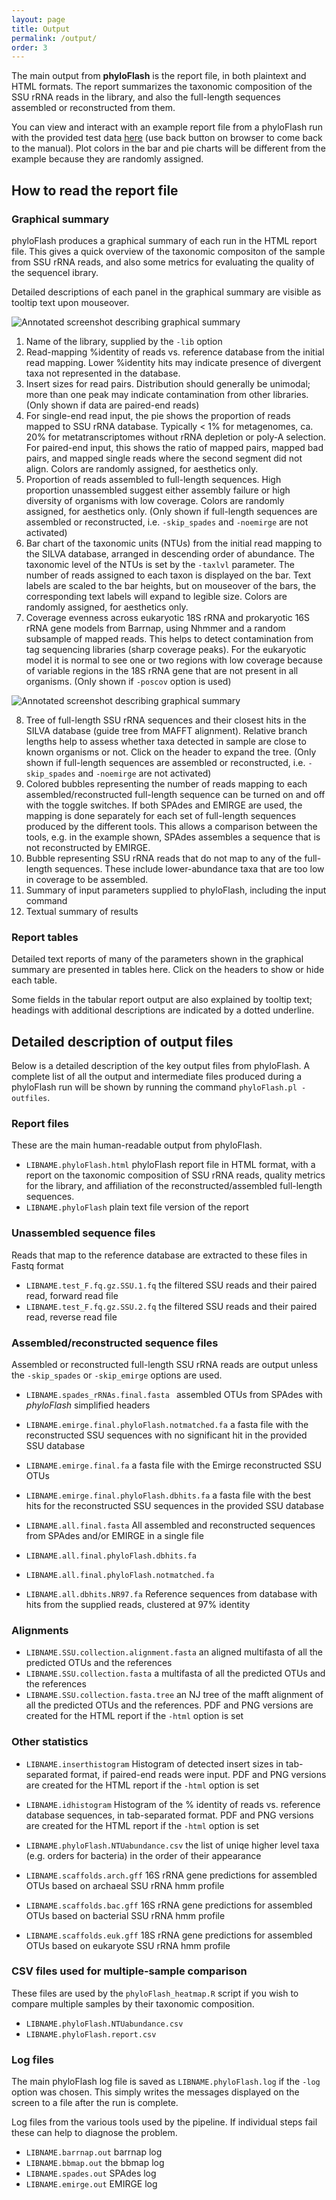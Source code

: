 ```yaml
---
layout: page
title: Output
permalink: /output/
order: 3
---
```


The main output from **phyloFlash** is the report file, in both plaintext and HTML formats. The report summarizes the taxonomic composition of the SSU rRNA reads in the library, and also the full-length sequences assembled or reconstructed from them.

You can view and interact with an example report file from a phyloFlash run with the provided test data [here](test.phyloFlash.html) (use back button on browser to come back to the manual). Plot colors in the bar and pie charts will be different from the example because they are randomly assigned.

## How to read the report file

### Graphical summary

phyloFlash produces a graphical summary of each run in the HTML report file. This gives a quick overview of the taxonomic compositon of the sample from SSU rRNA reads, and also some metrics for evaluating the quality of the sequencel ibrary.

Detailed descriptions of each panel in the graphical summary are visible as tooltip text upon mouseover. 

 ![Annotated screenshot describing graphical summary](report_screenshot_annotated_001.png)

1. Name of the library, supplied by the `-lib` option
2. Read-mapping %identity of reads vs. reference database from the initial read mapping. Lower %identity hits may indicate presence of divergent taxa not represented in the database.
3. Insert sizes for read pairs. Distribution should generally be unimodal; more than one peak may indicate contamination from other libraries. (Only shown if data are paired-end reads)
4. For single-end read input, the pie shows the proportion of reads mapped to SSU rRNA database. Typically < 1% for metagenomes, ca. 20% for metatranscriptomes without rRNA depletion or poly-A selection. For paired-end input, this shows the ratio of mapped pairs, mapped bad pairs, and mapped single reads where the second segment did not align. Colors are randomly assigned, for aesthetics only.
5. Proportion of reads assembled to full-length sequences. High proportion unassembled suggest either assembly failure or high diversity of organisms with low coverage. Colors are randomly assigned, for aesthetics only. (Only shown if full-length sequences are assembled or reconstructed, i.e. `-skip_spades` and `-noemirge` are not activated)
6. Bar chart of the taxonomic units (NTUs) from the initial read mapping to the SILVA database, arranged in descending order of abundance. The taxonomic level of the NTUs is set by the `-taxlvl` parameter. The number of reads assigned to each taxon is displayed on the bar. Text labels are scaled to the bar heights, but on mouseover of the bars, the corresponding text labels will expand to legible size. Colors are randomly assigned, for aesthetics only.
7. Coverage evenness across eukaryotic 18S rRNA and prokaryotic 16S rRNA gene models from Barrnap, using Nhmmer and a random subsample of mapped reads. This helps to detect contamination from tag sequencing libraries (sharp coverage peaks). For the eukaryotic model it is normal to see one or two regions with low coverage because of variable regions in the 18S rRNA gene that are not present in all organisms. (Only shown if `-poscov` option is used)
 
 ![Annotated screenshot describing graphical summary](report_screenshot_annotated_002.png)
 
8. Tree of full-length SSU rRNA sequences and their closest hits in the SILVA database (guide tree from MAFFT alignment). Relative branch lengths help to assess whether taxa detected in sample are close to known organisms or not. Click on the header to expand the tree. (Only shown if full-length sequences are assembled or reconstructed, i.e. `-skip_spades` and `-noemirge` are not activated)
9. Colored bubbles representing the number of reads mapping to each assembled/reconstructed full-length sequence can be turned on and off with the toggle switches. If both SPAdes and EMIRGE are used, the mapping is done separately for each set of full-length sequences produced by the different tools. This allows a comparison between the tools, e.g. in the example shown, SPAdes assembles a sequence that is not reconstructed by EMIRGE. 
10. Bubble representing SSU rRNA reads that do not map to any of the full-length sequences. These include lower-abundance taxa that are too low in coverage to be assembled.
11. Summary of input parameters supplied to phyloFlash, including the input command
12. Textual summary of results 

### Report tables

Detailed text reports of many of the parameters shown in the graphical summary are presented in tables here. Click on the headers to show or hide each table.

Some fields in the tabular report output are also explained by tooltip text; headings with additional descriptions are indicated by a dotted underline.

## Detailed description of output files

Below is a detailed description of the key output files from phyloFlash. A complete list of all the output and intermediate files produced during a phyloFlash run will be shown by running the command `phyloFlash.pl -outfiles`.

### Report files

These are the main human-readable output from phyloFlash.

 - `LIBNAME.phyloFlash.html` phyloFlash report file in HTML format, with a report on the taxonomic composition of SSU rRNA reads, quality metrics for the library, and affiliation of the reconstructed/assembled full-length sequences.
 - `LIBNAME.phyloFlash` plain text file version of the report

### Unassembled sequence files

Reads that map to the reference database are extracted to these files in Fastq format

 - `LIBNAME.test_F.fq.gz.SSU.1.fq` the filtered SSU reads and their paired read, forward read file  
 - `LIBNAME.test_F.fq.gz.SSU.2.fq` the filtered SSU reads and their paired read, reverse read file  

### Assembled/reconstructed sequence files

Assembled or reconstructed full-length SSU rRNA reads are output unless the `-skip_spades` or `-skip_emirge` options are used.

 - `LIBNAME.spades_rRNAs.final.fasta ` assembled OTUs from SPAdes with *phyloFlash* simplified headers

 - `LIBNAME.emirge.final.phyloFlash.notmatched.fa` a fasta file with the reconstructed SSU sequences with no significant hit in the provided SSU database
 - `LIBNAME.emirge.final.fa` a fasta file with the Emirge reconstructed SSU OTUs
 - `LIBNAME.emirge.final.phyloFlash.dbhits.fa` a fasta file with the best hits for the reconstructed SSU sequences in the provided SSU database

 - `LIBNAME.all.final.fasta` All assembled and reconstructed sequences from SPAdes and/or EMIRGE in a single file
 - `LIBNAME.all.final.phyloFlash.dbhits.fa`
 - `LIBNAME.all.final.phyloFlash.notmatched.fa`

 - `LIBNAME.all.dbhits.NR97.fa` Reference sequences from database with hits from the supplied reads, clustered at 97% identity

### Alignments

 - `LIBNAME.SSU.collection.alignment.fasta` an aligned multifasta of all the predicted OTUs and the references
 - `LIBNAME.SSU.collection.fasta` a multifasta of all the predicted OTUs and the references
 - `LIBNAME.SSU.collection.fasta.tree` an NJ tree of the mafft alignment of all the predicted OTUs and the references. PDF and PNG versions are created for the HTML report if the `-html` option is set

### Other statistics

 - `LIBNAME.inserthistogram` Histogram of detected insert sizes in tab-separated format, if paired-end reads were input. PDF and PNG versions are created for the HTML report if the `-html` option is set
 - `LIBNAME.idhistogram` Histogram of the % identity of reads vs. reference database sequences, in tab-separated format. PDF and PNG versions are created for the HTML report if the `-html` option is set
 - `LIBNAME.phyloFlash.NTUabundance.csv` the list of uniqe higher level taxa (e.g. orders for bacteria) in the order of their appearance

 - `LIBNAME.scaffolds.arch.gff` 16S rRNA gene predictions for assembled OTUs based on archaeal SSU rRNA hmm profile  
 - `LIBNAME.scaffolds.bac.gff` 16S rRNA gene predictions for assembled OTUs based on bacterial SSU rRNA hmm profile  
 - `LIBNAME.scaffolds.euk.gff` 18S rRNA gene predictions for assembled OTUs based on eukaryote SSU rRNA hmm profile

### CSV files used for multiple-sample comparison

These files are used by the `phyloFlash_heatmap.R` script if you wish to compare multiple samples by their taxonomic composition.

 - `LIBNAME.phyloFlash.NTUabundance.csv`
 - `LIBNAME.phyloFlash.report.csv`

### Log files

The main phyloFlash log file is saved as `LIBNAME.phyloFlash.log` if the `-log` option was chosen. This simply writes the messages displayed on the screen to a file after the run is complete. 

Log files from the various tools used by the pipeline. If individual steps fail these can help to diagnose the problem.

 - `LIBNAME.barrnap.out` barrnap log  
 - `LIBNAME.bbmap.out` the bbmap log
 - `LIBNAME.spades.out` SPAdes log  
 - `LIBNAME.emirge.out` EMIRGE log

